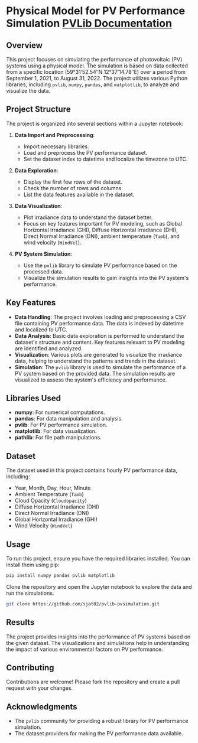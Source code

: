 # Physical Model for PV Performance Simulation [PVLib Documentation](https://pvlib-python.readthedocs.io/en/stable/index.html)


## Overview

This project focuses on simulating the performance of photovoltaic (PV) systems using a physical model. The simulation is based on data collected from a specific location (59°31’52.54″N 12°37’14.78″E) over a period from September 1, 2021, to August 31, 2022. The project utilizes various Python libraries, including `pvlib`, `numpy`, `pandas`, and `matplotlib`, to analyze and visualize the data.

## Project Structure

The project is organized into several sections within a Jupyter notebook:

1. **Data Import and Preprocessing**:
   - Import necessary libraries.
   - Load and preprocess the PV performance dataset.
   - Set the dataset index to datetime and localize the timezone to UTC.

2. **Data Exploration**:
   - Display the first few rows of the dataset.
   - Check the number of rows and columns.
   - List the data features available in the dataset.

3. **Data Visualization**:
   - Plot irradiance data to understand the dataset better.
   - Focus on key features important for PV modeling, such as Global Horizontal Irradiance (GHI), Diffuse Horizontal Irradiance (DHI), Direct Normal Irradiance (DNI), ambient temperature (`Tamb`), and wind velocity (`WindVel`).

4. **PV System Simulation**:
   - Use the `pvlib` library to simulate PV performance based on the processed data.
   - Visualize the simulation results to gain insights into the PV system's performance.

## Key Features

- **Data Handling**: The project involves loading and preprocessing a CSV file containing PV performance data. The data is indexed by datetime and localized to UTC.
- **Data Analysis**: Basic data exploration is performed to understand the dataset's structure and content. Key features relevant to PV modeling are identified and analyzed.
- **Visualization**: Various plots are generated to visualize the irradiance data, helping to understand the patterns and trends in the dataset.
- **Simulation**: The `pvlib` library is used to simulate the performance of a PV system based on the provided data. The simulation results are visualized to assess the system's efficiency and performance.

## Libraries Used

- **numpy**: For numerical computations.
- **pandas**: For data manipulation and analysis.
- **pvlib**: For PV performance simulation.
- **matplotlib**: For data visualization.
- **pathlib**: For file path manipulations.

## Dataset

The dataset used in this project contains hourly PV performance data, including:
- Year, Month, Day, Hour, Minute
- Ambient Temperature (`Tamb`)
- Cloud Opacity (`Cloudopacity`)
- Diffuse Horizontal Irradiance (DHI)
- Direct Normal Irradiance (DNI)
- Global Horizontal Irradiance (GHI)
- Wind Velocity (`WindVel`)

## Usage

To run this project, ensure you have the required libraries installed. You can install them using pip:

```bash
pip install numpy pandas pvlib matplotlib
```

Clone the repository and open the Jupyter notebook to explore the data and run the simulations.

```bash
git clone https://github.com/sjat02/pvlib-pvsimulation.git
```

## Results

The project provides insights into the performance of PV systems based on the given dataset. The visualizations and simulations help in understanding the impact of various environmental factors on PV performance.

## Contributing

Contributions are welcome! Please fork the repository and create a pull request with your changes.

## Acknowledgments

- The `pvlib` community for providing a robust library for PV performance simulation.
- The dataset providers for making the PV performance data available.
